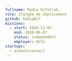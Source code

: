 ```yaml
---
fullname: Radia Difallah
role: Chargée de déploiement
github: RadiaDif
missions:
  - start: 2019-12-07
    end: 2020-06-07
    status: independent
    employer: Octo
startups:
  - aidantsconnect
---
```

